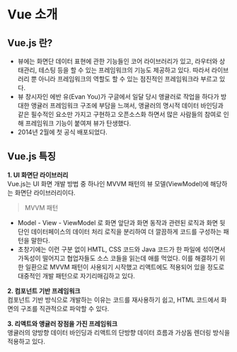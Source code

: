 # Vue 소개 
## Vue.js 란?
- 뷰에는 화면단 데이터 표현에 관한 기능들인 코어 라이브러리가 있고, 라우터와 상태관리, 테스팅 등을 할 수 있는 프레임워크의 기능도 제공하고 있다. 따라서 라이브러리 뿐 아니라 프레임워크의 역할도 할 수 있는 점진적인 프레임워크라 부르고 있다.
- 뷰 창시자인 에반 유(Evan You)가 구글에서 일달 당시 앵귤러로 작업을 하다가 방대한 앵귤러 프레임워크 구조에 부담을 느껴서, 앵귤러의 명시적 데이터 바인딩과 같은 필수적인 요소만 가지고 구현하고 오픈소스화 하면서 많은 사람들의 참여로 인해 프레임워크 기능이 붙여져 뷰가 탄생했다.
- 2014년 2월에 첫 공식 배포되었다.

## Vue.js 특징

**1. UI 화면단 라이브러리**  
Vue.js는 UI 화면 개발 방법 중 하나인 MVVM 패턴의 뷰 모델(ViewModel)에 해당하는 화면단 라이브러리이다.

> MVVM 패턴  
- Model - View - ViewModel 로 화면 앞단과 화면 동작과 관련된 로직과 화면 뒷단인 데이터페이스의 데이터 처리 로직을 분리하여 더 깔끔하게 코드를 구성하는 패턴을 말한다. 
- 초창기에는 이런 구분 없이 HMTL, CSS 코드와 Java 코드가 한 파일에 섞이면서 가독성이 떨어지고 협업자들도 소스 코들을 읽는데 애를 먹었다. 이를 해결하기 위한 일환으로 MVVM 패턴이 사용되기 시작했고 리액트에도 적용되어 있을 정도로 대중적인 개발 패턴으로 자기리매김하고 있다.

**2. 컴포넌트 기반 프레임워크**  
컴포넌트 기반 방식으로 개발하는 이유는 코드를 재사용하기 쉽고, HTML 코드에서 화면의 구조를 직관적으로 파악할 수 있다.

**3. 리액트와 앵귤러 장점을 가진 프레임워크**  
앵귤러의 양방향 데이터 바인딩과 리액트의 단방향 데이터 흐름과 가상돔 렌더링 방식을 적용하고 있다.